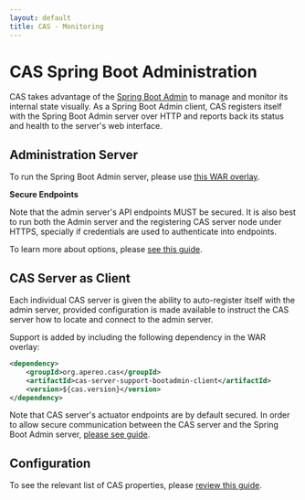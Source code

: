 ```yaml
---
layout: default
title: CAS - Monitoring
---
```


# CAS Spring Boot Administration

CAS takes advantage of the [Spring Boot Admin][bootadmindocs] to manage and monitor its internal state visually. As a Spring Boot Admin client, CAS registers itself with the Spring Boot Admin server over HTTP and reports back its status and health to the server's web interface.

## Administration Server

To run the Spring Boot Admin server, please use [this WAR overlay](https://github.com/apereo/cas-bootadmin-overlay).

<div class="alert alert-warning"><strong>Secure Endpoints</strong><p>Note that the admin server's API endpoints MUST be secured. It is also best to run both the Admin server and the registering CAS server node under HTTPS, specially if credentials are used to authenticate into endpoints.</p></div>

To learn more about options, please [see this guide][bootadmindocs].

## CAS Server as Client

Each individual CAS server is given the ability to auto-register itself with the admin server, provided configuration is made available to instruct the CAS server how to locate and connect to the admin server.

Support is added by including the following dependency in the WAR overlay:

```xml
<dependency>
    <groupId>org.apereo.cas</groupId>
    <artifactId>cas-server-support-bootadmin-client</artifactId>
    <version>${cas.version}</version>
</dependency>
```

Note that CAS server's actuator endpoints are by default secured. In order to allow secure communication between the CAS server and the Spring Boot Admin server, [please see guide][bootadmindocs].

## Configuration

To see the relevant list of CAS properties, please [review this guide](../configuration/Configuration-Properties.html#spring-boot-admin-server).

[bootadmindocs]: https://codecentric.github.io/spring-boot-admin/1.5.0/
